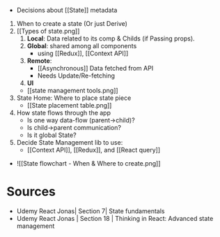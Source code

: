 - Decisions about [[State]] metadata
1. When to create a state (Or just Derive)
2. [[Types of state.png]] 
	1. **Local**: Data related to its comp & Childs (if Passing props).
	2. **Global**: shared among all components
		- using [[Redux]], [[Context API]]
	3. **Remote**: 
		- [[Asynchronous]] Data fetched from API
		- Needs Update/Re-fetching
	4. **UI**
	- [[state management tools.png]]
3. State Home: Where to place state piece
	- [[State placement table.png]]
4. How state flows through the app
	- Is one way data-flow (parent->child)?
	- Is child->parent communication?
	- Is it global State?
5. Decide State Management lib to use:
	- [[Context API]], [[Redux]], and [[React query]]
- ![[State flowchart - When & Where to create.png]]

# Sources

- Udemy React Jonas| Section 7| State fundamentals
- Udemy React Jonas | Section 18 | Thinking in React: Advanced state management
